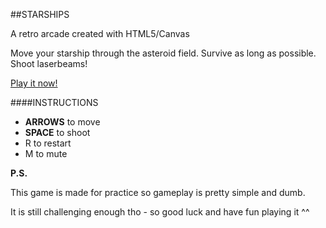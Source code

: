 ##STARSHIPS

A retro arcade created with HTML5/Canvas


Move your starship through the asteroid field.
Survive as long as possible.
Shoot laserbeams!

[Play it now!](43iscoding.github.io/starships)

####INSTRUCTIONS

- **ARROWS** to move
- **SPACE** to shoot
- R to restart
- M to mute


**P.S.**

This game is made for practice so gameplay is pretty simple and dumb.


It is still challenging enough tho - so good luck and have fun playing it ^^
